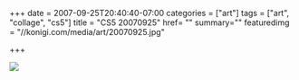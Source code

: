+++
date = 2007-09-25T20:40:40-07:00
categories = ["art"]
tags = ["art", "collage", "cs5"]
title = "CS5 20070925"
href= ""
summary=""
featuredimg = "//konigi.com/media/art/20070925.jpg"

+++

<img src="//konigi.com/media/art/20070925.jpg" />
